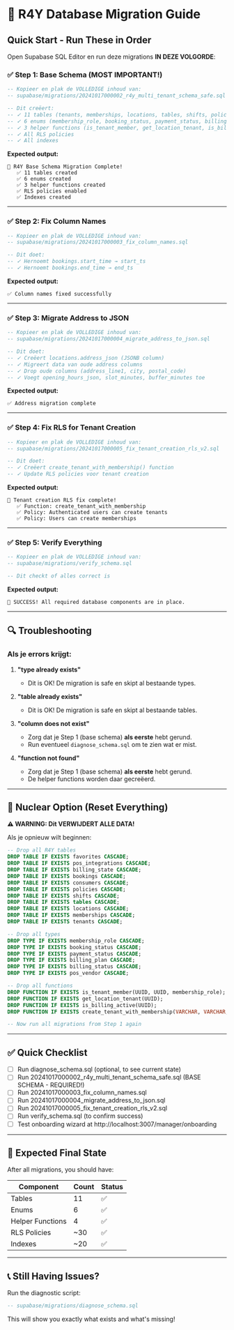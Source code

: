 # 🚀 R4Y Database Migration Guide

## Quick Start - Run These in Order

Open Supabase SQL Editor en run deze migrations **IN DEZE VOLGORDE**:

### ✅ Step 1: Base Schema (MOST IMPORTANT!)
```sql
-- Kopieer en plak de VOLLEDIGE inhoud van:
-- supabase/migrations/20241017000002_r4y_multi_tenant_schema_safe.sql

-- Dit creëert:
-- ✓ 11 tables (tenants, memberships, locations, tables, shifts, policies, consumers, bookings, billing_state, pos_integrations, favorites)
-- ✓ 6 enums (membership_role, booking_status, payment_status, billing_plan, billing_status, pos_vendor)
-- ✓ 3 helper functions (is_tenant_member, get_location_tenant, is_billing_active)
-- ✓ All RLS policies
-- ✓ All indexes
```

**Expected output:**
```
🎉 R4Y Base Schema Migration Complete!
   ✅ 11 tables created
   ✅ 6 enums created
   ✅ 3 helper functions created
   ✅ RLS policies enabled
   ✅ Indexes created
```

---

### ✅ Step 2: Fix Column Names
```sql
-- Kopieer en plak de VOLLEDIGE inhoud van:
-- supabase/migrations/20241017000003_fix_column_names.sql

-- Dit doet:
-- ✓ Hernoemt bookings.start_time → start_ts
-- ✓ Hernoemt bookings.end_time → end_ts
```

**Expected output:**
```
✅ Column names fixed successfully
```

---

### ✅ Step 3: Migrate Address to JSON
```sql
-- Kopieer en plak de VOLLEDIGE inhoud van:
-- supabase/migrations/20241017000004_migrate_address_to_json.sql

-- Dit doet:
-- ✓ Creëert locations.address_json (JSONB column)
-- ✓ Migreert data van oude address columns
-- ✓ Drop oude columns (address_line1, city, postal_code)
-- ✓ Voegt opening_hours_json, slot_minutes, buffer_minutes toe
```

**Expected output:**
```
✅ Address migration complete
```

---

### ✅ Step 4: Fix RLS for Tenant Creation
```sql
-- Kopieer en plak de VOLLEDIGE inhoud van:
-- supabase/migrations/20241017000005_fix_tenant_creation_rls_v2.sql

-- Dit doet:
-- ✓ Creëert create_tenant_with_membership() function
-- ✓ Update RLS policies voor tenant creation
```

**Expected output:**
```
🎉 Tenant creation RLS fix complete!
   ✅ Function: create_tenant_with_membership
   ✅ Policy: Authenticated users can create tenants
   ✅ Policy: Users can create memberships
```

---

### ✅ Step 5: Verify Everything
```sql
-- Kopieer en plak de VOLLEDIGE inhoud van:
-- supabase/migrations/verify_schema.sql

-- Dit checkt of alles correct is
```

**Expected output:**
```
🎉 SUCCESS! All required database components are in place.
```

---

## 🔍 Troubleshooting

### Als je errors krijgt:

1. **"type already exists"**
   - Dit is OK! De migration is safe en skipt al bestaande types.

2. **"table already exists"**
   - Dit is OK! De migration is safe en skipt al bestaande tables.

3. **"column does not exist"**
   - Zorg dat je Step 1 (base schema) **als eerste** hebt gerund.
   - Run eventueel `diagnose_schema.sql` om te zien wat er mist.

4. **"function not found"**
   - Zorg dat je Step 1 (base schema) **als eerste** hebt gerund.
   - De helper functions worden daar gecreëerd.

---

## 🧹 Nuclear Option (Reset Everything)

**⚠️ WARNING: Dit VERWIJDERT ALLE DATA!**

Als je opnieuw wilt beginnen:

```sql
-- Drop all R4Y tables
DROP TABLE IF EXISTS favorites CASCADE;
DROP TABLE IF EXISTS pos_integrations CASCADE;
DROP TABLE IF EXISTS billing_state CASCADE;
DROP TABLE IF EXISTS bookings CASCADE;
DROP TABLE IF EXISTS consumers CASCADE;
DROP TABLE IF EXISTS policies CASCADE;
DROP TABLE IF EXISTS shifts CASCADE;
DROP TABLE IF EXISTS tables CASCADE;
DROP TABLE IF EXISTS locations CASCADE;
DROP TABLE IF EXISTS memberships CASCADE;
DROP TABLE IF EXISTS tenants CASCADE;

-- Drop all types
DROP TYPE IF EXISTS membership_role CASCADE;
DROP TYPE IF EXISTS booking_status CASCADE;
DROP TYPE IF EXISTS payment_status CASCADE;
DROP TYPE IF EXISTS billing_plan CASCADE;
DROP TYPE IF EXISTS billing_status CASCADE;
DROP TYPE IF EXISTS pos_vendor CASCADE;

-- Drop all functions
DROP FUNCTION IF EXISTS is_tenant_member(UUID, UUID, membership_role);
DROP FUNCTION IF EXISTS get_location_tenant(UUID);
DROP FUNCTION IF EXISTS is_billing_active(UUID);
DROP FUNCTION IF EXISTS create_tenant_with_membership(VARCHAR, VARCHAR, UUID);

-- Now run all migrations from Step 1 again
```

---

## ✅ Quick Checklist

- [ ] Run diagnose_schema.sql (optional, to see current state)
- [ ] Run 20241017000002_r4y_multi_tenant_schema_safe.sql (BASE SCHEMA - REQUIRED!)
- [ ] Run 20241017000003_fix_column_names.sql
- [ ] Run 20241017000004_migrate_address_to_json.sql
- [ ] Run 20241017000005_fix_tenant_creation_rls_v2.sql
- [ ] Run verify_schema.sql (to confirm success)
- [ ] Test onboarding wizard at http://localhost:3007/manager/onboarding

---

## 🎯 Expected Final State

After all migrations, you should have:

| Component | Count | Status |
|-----------|-------|--------|
| Tables | 11 | ✅ |
| Enums | 6 | ✅ |
| Helper Functions | 4 | ✅ |
| RLS Policies | ~30 | ✅ |
| Indexes | ~20 | ✅ |

---

## 📞 Still Having Issues?

Run the diagnostic script:
```sql
-- supabase/migrations/diagnose_schema.sql
```

This will show you exactly what exists and what's missing!

